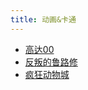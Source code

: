 ```yaml
---
title: 动画&卡通
---
```

* [高达00](./works/Gundam-00.md)
* [反叛的鲁路修](./works/code-geass.md)
* [疯狂动物城](./works/zootopia.md)
